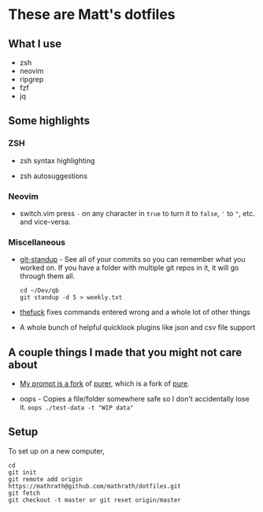 # These are Matt's dotfiles

## What I use

* zsh
* neovim
* ripgrep
* fzf
* jq

## Some highlights

### ZSH

* zsh syntax highlighting

* zsh autosuggestions

### Neovim

* switch.vim press `-` on any character in  `true` to turn it to `false`, `'` to `"`, etc. and vice-versa.

### Miscellaneous

* [git-standup](https://github.com/kamranahmedse/git-standup) - See all of your commits so you can remember what you worked on. If you have a folder with multiple git repos in it, it will go through them all.  

  ```
  cd ~/Dev/qb
  git standup -d 5 > weekly.txt
  ```

* [thefuck](https://github.com/nvbn/thefuck) fixes commands entered wrong and a whole lot of other things

* A whole bunch of helpful quicklook plugins like json and csv file support

## A couple things I made that you might not care about

* [My prompt is a fork](https://github.com/mathrath/purer) of [purer](https://github.com/DFurnes/purer), which is a fork of [pure](https://github.com/sindresorhus/pure).

* oops - Copies a file/folder somewhere safe so I don't accidentally lose it. `oops ./test-data -t "WIP data"`

## Setup

To set up on a new computer,

```
cd
git init
git remote add origin https://mathrath@github.com/mathrath/dotfiles.git
git fetch
git checkout -t master or git reset origin/master
```
